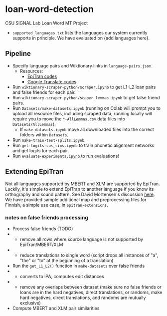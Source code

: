 # loan-word-detection
CSU SIGNAL Lab Loan Word MT Project

* `supported_languages.txt` lists the languages our system currently supports in principle.  We have evaluated on {add languages here}.

## Pipeline
* Specify language pairs and Wiktionary links in `language-pairs.json`.
  * Resources:
    * [EpiTran codes](https://github.com/dmort27/epitran#transliteration-languagescript-pairs)
    * [Google Translate codes](https://www.labnol.org/code/19899-google-translate-languages#google-translate-languages)
* Run `wiktionary-scraper-python/scraper.ipynb` to get L1-L2 loan pairs and false friends for each pair.
* Run `wiktionary-scraper-python/scaper_lemmas.ipynb` to get false friend pairs.
* Run `Datasets/make-datasets.ipynb` (running on Colab will prompt you to upload all resource files, including scraped data; running locally will require you to move the `*-AllLemmas.csv` data files into `Datasets/AllLemmas`).
  * If `make-datasets.ipynb` move all downloaded files into the correct folders within `Datasets`.
* Run `make-train-test-splits.ipynb`.
* Run `get-logits-cos_sims.ipynb` to train phonetic alignment networks and get logits for each pair.
* Run `evaluate-experiments.ipynb` to run evaluations!

## Extending EpiTran
Not all languages supported by MBERT and XLM are supported by EpiTran.  Luckily, it's simple to extend EpiTran to another language if you know its orthography and sound pattern.  See David Mortensen's discussion [here](https://github.com/dmort27/epitran#extending-epitran-with-map-files-preprocessors-and-postprocessors).  We have provided sample additional map and preprocessing files for Finnish, a simple use case, in `epitran-extensions`.

### notes on false friends processing
* Process false friends (TODO)
* * remove all rows where source language is not supported by EpiTran/MBERT/XLM
* * reduce translations to single word (script drops all instances of "a", "the" or "to" at the beginning of a translation)
* Run the `get_L1_L2()` function in `make-datasets` over false friends
* * converts to IPA, computes edit distances
* * remove any overlaps between dataset (make sure no false friends or loans are in the hard negatives, direct translations, or randoms, make hard negatives, direct translations, and randoms are mutually exclusive)
* Compute MBERT and XLM pair similarities
